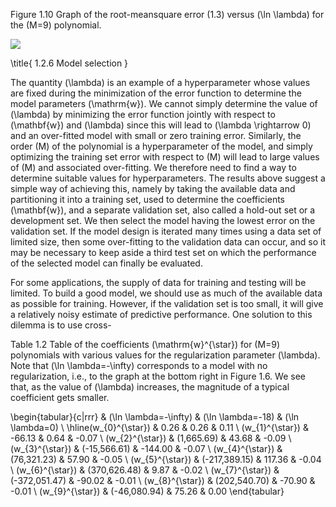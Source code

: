 Figure 1.10 Graph of the root-meansquare error (1.3) versus \(\ln \lambda\) for the \(M=9\) polynomial.

![](https://cdn.mathpix.com/cropped/2024_05_18_990fac6c15f219991e40g-1.jpg?height=440&width=884&top_left_y=212&top_left_x=779)

\title{
1.2.6 Model selection
}

The quantity \(\lambda\) is an example of a hyperparameter whose values are fixed during the minimization of the error function to determine the model parameters \(\mathrm{w}\). We cannot simply determine the value of \(\lambda\) by minimizing the error function jointly with respect to \(\mathbf{w}\) and \(\lambda\) since this will lead to \(\lambda \rightarrow 0\) and an over-fitted model with small or zero training error. Similarly, the order \(M\) of the polynomial is a hyperparameter of the model, and simply optimizing the training set error with respect to \(M\) will lead to large values of \(M\) and associated over-fitting. We therefore need to find a way to determine suitable values for hyperparameters. The results above suggest a simple way of achieving this, namely by taking the available data and partitioning it into a training set, used to determine the coefficients \(\mathbf{w}\), and a separate validation set, also called a hold-out set or a development set. We then select the model having the lowest error on the validation set. If the model design is iterated many times using a data set of limited size, then some over-fitting to the validation data can occur, and so it may be necessary to keep aside a third test set on which the performance of the selected model can finally be evaluated.

For some applications, the supply of data for training and testing will be limited. To build a good model, we should use as much of the available data as possible for training. However, if the validation set is too small, it will give a relatively noisy estimate of predictive performance. One solution to this dilemma is to use cross-

Table 1.2 Table of the coefficients \(\mathrm{w}^{\star}\) for \(M=9\) polynomials with various values for the regularization parameter \(\lambda\). Note that \(\ln \lambda=-\infty\) corresponds to a model with no regularization, i.e., to the graph at the bottom right in Figure 1.6. We see that, as the value of \(\lambda\) increases, the magnitude of a typical coefficient gets smaller.

\begin{tabular}{c|rrr} 
& \(\ln \lambda=-\infty\) & \(\ln \lambda=-18\) & \(\ln \lambda=0\) \\
\hline\(w_{0}^{\star}\) & 0.26 & 0.26 & 0.11 \\
\(w_{1}^{\star}\) & -66.13 & 0.64 & -0.07 \\
\(w_{2}^{\star}\) & \(1,665.69\) & 43.68 & -0.09 \\
\(w_{3}^{\star}\) & \(-15,566.61\) & -144.00 & -0.07 \\
\(w_{4}^{\star}\) & \(76,321.23\) & 57.90 & -0.05 \\
\(w_{5}^{\star}\) & \(-217,389.15\) & 117.36 & -0.04 \\
\(w_{6}^{\star}\) & \(370,626.48\) & 9.87 & -0.02 \\
\(w_{7}^{\star}\) & \(-372,051.47\) & -90.02 & -0.01 \\
\(w_{8}^{\star}\) & \(202,540.70\) & -70.90 & -0.01 \\
\(w_{9}^{\star}\) & \(-46,080.94\) & 75.26 & 0.00
\end{tabular}